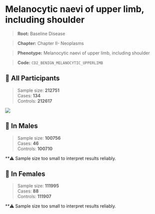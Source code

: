 # Melanocytic naevi of upper limb, including shoulder

> **Root:** Baseline Disease  

> **Chapter:** Chapter II- Neoplasms  

> **Phenotype:** Melanocytic naevi of upper limb, including shoulder  

> **Code:** `CD2_BENIGN_MELANOCYTIC_UPPERLIMB`

## 🧪 All Participants  
> Sample size: **212751**  
> Cases: **134**  
> Controls: **212617**
<img src="/Disease/Figures/ALL/Baseline/CD2_BENIGN_MELANOCYTIC_UPPERLIMB.png"/>
<CsvTable src="/public/Disease/Data/ALL/Baseline/LG_CD2_BENIGN_MELANOCYTIC_UPPERLIMB.csv" label="🔍 View full results" />

## 👨 In Males  
> Sample size: **100756**  
> Cases: **46**  
> Controls: **100710**

**⚠️ Sample size too small to interpret results reliably.

## 👩 In Females  
> Sample size: **111995**  
> Cases: **88**  
> Controls: **111907**

**⚠️ Sample size too small to interpret results reliably.
